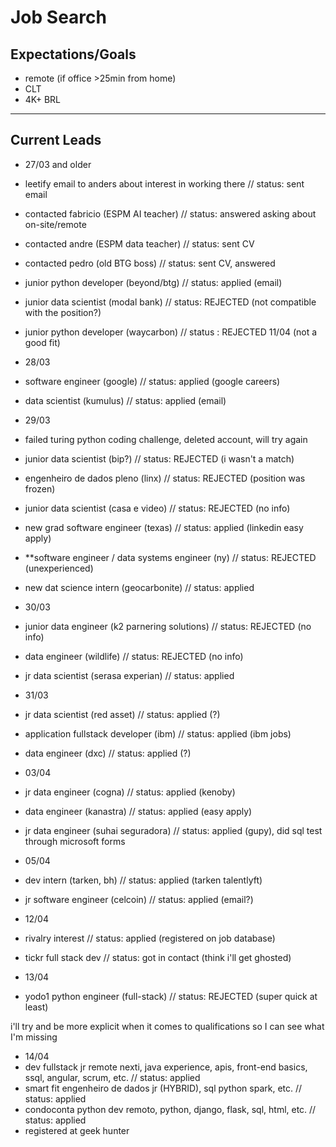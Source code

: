 # Job Search

## Expectations/Goals

- remote (if office >25min from home)
- CLT
- 4K+ BRL

---

## Current Leads

- 27/03 and older
- leetify email to anders about interest in working there // status: sent email
- contacted fabricio (ESPM AI teacher) // status: answered asking about on-site/remote
- contacted andre (ESPM data teacher) // status: sent CV
- contacted pedro (old BTG boss) // status: sent CV, answered

- junior python developer (beyond/btg) // status: applied (email)
- junior data scientist (modal bank)  // status: REJECTED (not compatible with the position?)
- junior python developer (waycarbon) // status : REJECTED 11/04 (not a good fit)

- 28/03
- software engineer (google) // status: applied (google careers)
- data scientist (kumulus) // status: applied (email)

- 29/03
- failed turing python coding challenge, deleted account, will try again
- junior data scientist (bip?) // status: REJECTED (i wasn't a match)
- engenheiro de dados pleno (linx) // status: REJECTED (position was frozen)
- junior data scientist (casa e video) // status: REJECTED (no info)
- new grad software engineer (texas) // status: applied (linkedin easy apply)
- **software engineer / data systems engineer (ny) // status: REJECTED (unexperienced)
- new dat science intern (geocarbonite) // status: applied

- 30/03
- junior data engineer (k2 parnering solutions) // status: REJECTED (no info)
- data engineer (wildlife) // status: REJECTED (no info)
- jr data scientist (serasa experian) // status: applied

- 31/03
- jr data scientist (red asset) // status: applied (?)
- application fullstack developer (ibm) // status: applied (ibm jobs)
- data engineer (dxc) // status: applied (?)

- 03/04
- jr data engineer (cogna) // status: applied (kenoby)
- data engineer (kanastra) // status: applied (easy apply)
- jr data engineer (suhai seguradora) // status: applied (gupy), did sql test through microsoft forms

- 05/04
- dev intern (tarken, bh) // status: applied (tarken talentlyft)
- jr software engineer (celcoin) // status: applied (email?)

- 12/04
- rivalry interest // status: applied (registered on job database)
- tickr full stack dev // status: got in contact (think i'll get ghosted)

- 13/04
- yodo1 python engineer (full-stack) // status: REJECTED (super quick at least)

i'll try and be more explicit when it comes to qualifications so I can see what I'm missing
- 14/04
- dev fullstack jr remote nexti, java experience, apis, front-end basics, ssql, angular, scrum, etc. // status: applied
- smart fit engenheiro de dados jr (HYBRID), sql python spark, etc. // status: applied
- condoconta python dev remoto, python, django, flask, sql, html, etc. // status: applied
- registered at geek hunter
